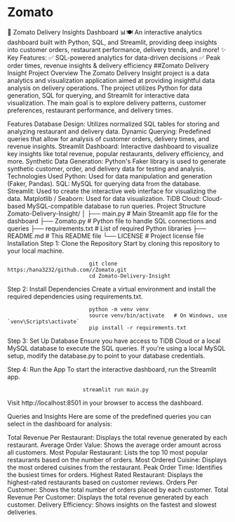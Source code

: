 # Zomato
🚀 Zomato Delivery Insights Dashboard 📊🍽️  An interactive analytics dashboard built with Python, SQL, and Streamlit, providing deep insights into customer orders, restaurant performance, delivery trends, and more!  ✨ Key Features: ✅ SQL-powered analytics for data-driven decisions ✅ Peak order times, revenue insights &amp; delivery efficiency
##Zomato Delivery Insight
Project Overview
The Zomato Delivery Insight project is a data analytics and visualization application aimed at providing insightful data analysis on delivery operations. The project utilizes Python for data generation, SQL for querying, and Streamlit for interactive data visualization. The main goal is to explore delivery patterns, customer preferences, restaurant performance, and delivery times.

Features
Database Design: Utilizes normalized SQL tables for storing and analyzing restaurant and delivery data.
Dynamic Querying: Predefined queries that allow for analysis of customer orders, delivery times, and revenue insights.
Streamlit Dashboard: Interactive dashboard to visualize key insights like total revenue, popular restaurants, delivery efficiency, and more.
Synthetic Data Generation: Python's Faker library is used to generate synthetic customer, order, and delivery data for testing and analysis.
Technologies Used
Python: Used for data manipulation and generation (Faker, Pandas).
SQL: MySQL for querying data from the database.
Streamlit: Used to create the interactive web interface for visualizing the data.
Matplotlib / Seaborn: Used for data visualization.
TiDB Cloud: Cloud-based MySQL-compatible database to run queries.
Project Structure
                              Zomato-Delivery-Insight/
                              │
                              ├── main.py               # Main Streamlit app file for the dashboard
                              ├── Zomato.py             # Python file to handle SQL connections and queries
                              ├── requirements.txt      # List of required Python libraries
                              ├── README.md             # This README file
                              └── LICENSE               # Project license file
Installation
Step 1: Clone the Repository
Start by cloning this repository to your local machine.


                              git clone https:/hana3232/github.com//Zomato.git
                              cd Zomato-Delivery-Insight
Step 2: Install Dependencies
Create a virtual environment and install the required dependencies using requirements.txt.


                              python -m venv venv
                              source venv/bin/activate   # On Windows, use `venv\Scripts\activate`
                              pip install -r requirements.txt
Step 3: Set Up Database
Ensure you have access to TiDB Cloud or a local MySQL database to execute the SQL queries. If you're using a local MySQL setup, modify the database.py to point to your database credentials.

Step 4: Run the App
To start the interactive dashboard, run the Streamlit app.


                            streamlit run main.py
Visit http://localhost:8501 in your browser to access the dashboard.



Queries and Insights
Here are some of the predefined queries you can select in the dashboard for analysis:

Total Revenue Per Restaurant: Displays the total revenue generated by each restaurant.
Average Order Value: Shows the average order amount across all customers.
Most Popular Restaurant: Lists the top 10 most popular restaurants based on the number of orders.
Most Ordered Cuisine: Displays the most ordered cuisines from the restaurant.
Peak Order Time: Identifies the busiest times for orders.
Highest Rated Restaurant: Displays the highest-rated restaurants based on customer reviews.
Orders Per Customer: Shows the total number of orders placed by each customer.
Total Revenue Per Customer: Displays the total revenue generated by each customer.
Delivery Efficiency: Shows insights on the fastest and slowest deliveries.

